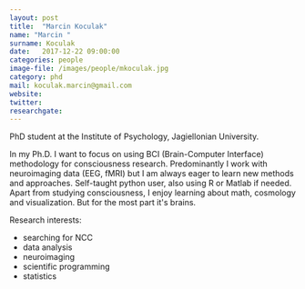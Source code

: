 ```yaml
---
layout: post
title:  "Marcin Koculak"
name: "Marcin "
surname: Koculak
date:   2017-12-22 09:00:00
categories: people
image-file: /images/people/mkoculak.jpg
category: phd
mail: koculak.marcin@gmail.com
website:
twitter:
researchgate:
---
```


PhD student at the Institute of Psychology, Jagiellonian University.

In my Ph.D. I want to focus on using BCI (Brain-Computer Interface) methodology for consciousness research. Predominantly I work with neuroimaging data (EEG, fMRI) but I am always eager to learn new methods and approaches. Self-taught python user, also using R or Matlab if needed. Apart from studying consciousness, I enjoy learning about math, cosmology and visualization. But for the most part it's brains.

Research interests:
* searching for NCC
* data analysis
* neuroimaging
* scientific programming
* statistics

